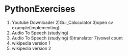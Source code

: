 # PythonExercises 
 1) Youtube Downloader
 2)Gui_Caluculator
 3)open cv example(implementing)
 2) Audio To Speech (studying)
 2) Audio To Speech (studying)
 6)translator
 7)vowel count
 3) wikipedia version 1
 4) wikipedia version 2
 
